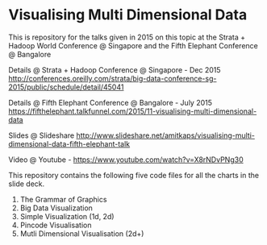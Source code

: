 # Visualising Multi Dimensional Data

This is repository for the talks given in 2015 on this topic at the Strata + Hadoop World Conference @ Singapore and the Fifth Elephant Conference @ Bangalore

Details @ Strata + Hadoop Conference @ Singapore - Dec 2015
http://conferences.oreilly.com/strata/big-data-conference-sg-2015/public/schedule/detail/45041

Details @ Fifth Elephant Conference @ Bangalore - July 2015
https://fifthelephant.talkfunnel.com/2015/11-visualising-multi-dimensional-data

Slides @ Slideshare http://www.slideshare.net/amitkaps/visualising-multi-dimensional-data-fifth-elephant-talk

Video @ Youtube - https://www.youtube.com/watch?v=X8rNDvPNg30

This repository contains the following five code files for all the charts in the slide deck.

1. The Grammar of Graphics
2. Big Data Visualization
3. Simple Visualization (1d, 2d)
4. Pincode Visualisation
5. Mutli Dimensional Visualisation (2d+)
